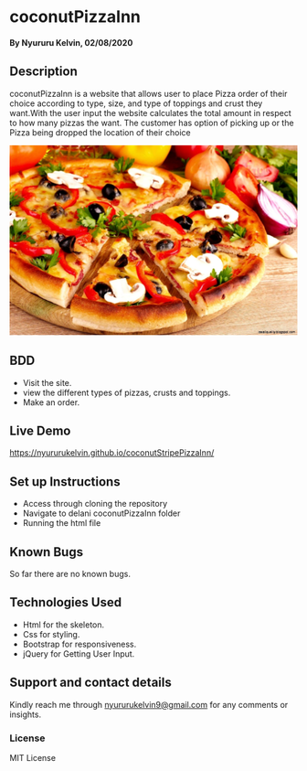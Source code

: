 # coconutPizzaInn
#### By Nyururu Kelvin, 02/08/2020

## Description
coconutPizzaInn is a website that allows user to place Pizza order of their choice according to type, size, and type of toppings and crust they want.With the user input the website calculates the total amount in respect to how many pizzas the want. The customer has option of picking up or the Pizza being dropped the location of their choice 

![picture](images/dominos-pizza.jpg)

## BDD
* Visit the site.
* view the different types of pizzas, crusts and toppings.
* Make an order.

## Live Demo
https://nyururukelvin.github.io/coconutStripePizzaInn/

## Set up Instructions
* Access through cloning the repository
* Navigate to delani coconutPizzaInn folder 
* Running the html file

## Known Bugs
So far there are no known bugs.

## Technologies Used
* Html for the skeleton.
* Css for styling.
* Bootstrap for responsiveness.
* jQuery for Getting User Input.

## Support and contact details
Kindly reach me through nyururukelvin9@gmail.com for any comments or insights.

### License

MIT License

